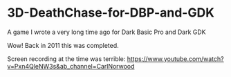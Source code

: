 # 3D-DeathChase-for-DBP-and-GDK
A game I wrote a very long time ago for Dark Basic Pro and Dark GDK

Wow! Back in 2011 this was completed.

Screen recording at the time was terrible:
https://www.youtube.com/watch?v=Pxn4QleNW3s&ab_channel=CarlNorwood
